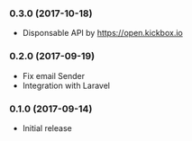 
### 0.3.0 (2017-10-18)
  
  * Disponsable API by https://open.kickbox.io

### 0.2.0 (2017-09-19)

  * Fix email Sender
  * Integration with Laravel

### 0.1.0 (2017-09-14)

  * Initial release